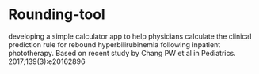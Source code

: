 # Rounding-tool
developing a simple calculator app to help physicians calculate the clinical prediction rule for rebound hyperbilirubinemia following inpatient phototherapy. 
Based on recent study by Chang PW et al in Pediatrics. 2017;139(3):e20162896

